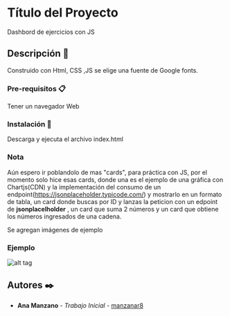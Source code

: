 # Título del Proyecto

Dashbord de ejercicios con JS

## Descripción 🚀

Construido con Html, CSS ,JS se elige una fuente de Google fonts.

### Pre-requisitos 📋

Tener un navegador Web

### Instalación 🔧

Descarga y ejecuta el archivo index.html

### Nota

Aún espero ir poblandolo de mas "cards", para práctica con JS, por el momento solo hice esas cards, donde una es el ejemplo de una gráfica con Chartjs(CDN) y la implementación del consumo de un endpoint(https://jsonplaceholder.typicode.com/) y mostrarlo en un formato de tabla, un card donde buscas por ID y lanzas la peticion con un edpoint de **jsonplacelholder** , un card que suma 2 números y un card que obtiene los números ingresados de una cadena.

Se agregan imágenes de ejemplo

### Ejemplo 

![alt tag](https://github.com/manzanar8/Proyectos-Javascript/blob/dashboardJs/images/cards.png?raw=true) 


## Autores ✒️

* **Ana Manzano** - *Trabajo Inicial* - [manzanar8](https://github.com/manzanar8)





